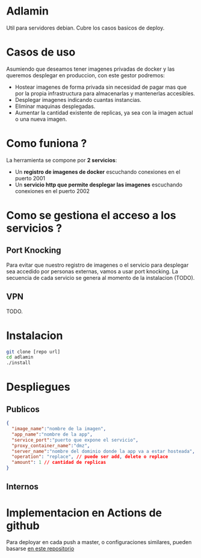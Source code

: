 # Adlamin

Util para servidores debian.
Cubre los casos basicos de deploy.

# Casos de uso

Asumiendo que deseamos tener imagenes privadas de docker y las queremos desplegar en produccion, con este gestor podremos:

- Hostear imagenes de forma privada sin necesidad de pagar mas que por la propia infrastructura para almacenarlas y mantenerlas accesibles.
- Desplegar imagenes indicando cuantas instancias.
- Eliminar maquinas desplegadas.
- Aumentar la cantidad existente de replicas, ya sea con la imagen actual o una nueva imagen.

# Como funiona ?

La herramienta se compone por **2 servicios**:

- Un **registro de imagenes de docker** escuchando conexiones en el puerto 2001
- Un **servicio http que permite desplegar las imagenes** escuchando conexiones en el puerto 2002

# Como se gestiona el acceso a los servicios ?

## Port Knocking

Para evitar que nuestro registro de imagenes o el servicio para desplegar sea accedido por personas externas, vamos a usar port knocking.
La secuencia de cada servicio se genera al momento de la instalacion (TODO).

## VPN
TODO.

# Instalacion

```bash
git clone [repo url]
cd adlamin
./install
```

# Despliegues

## Publicos

```json
{
  "image_name":"nombre de la imagen",
  "app_name":"nombre de la app",
  "service_port":"puerto que expone el servicio",
  "proxy_container_name":"dmz",
  "server_name":"nombre del dominio donde la app va a estar hosteada",
  "operation": "replace", // puede ser add, delete o replace
  "amount": 1 // cantidad de replicas
}
```

## Internos

# Implementacion en Actions de github

Para deployar en cada push a master, o configuraciones similares, pueden basarse [en este repositorio](https://github.com/calenicolas/adlamin-pipeline-example)
